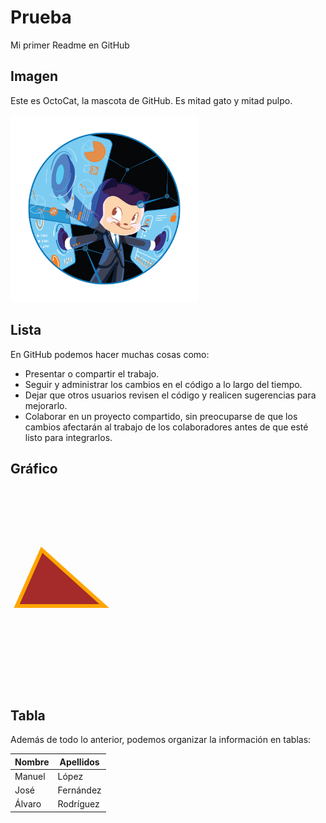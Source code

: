 # Prueba
Mi primer Readme en GitHub



## Imagen
Este es OctoCat, la mascota de GitHub. Es mitad gato y mitad pulpo.

<img src="Fintechtocat.png" width="300" height="300">

## Lista
En GitHub podemos hacer muchas cosas como:

+ Presentar o compartir el trabajo.
+ Seguir y administrar los cambios en el código a lo largo del tiempo.
+ Dejar que otros usuarios revisen el código y realicen sugerencias para mejorarlo.
+ Colaborar en un proyecto compartido, sin preocuparse de que los cambios afectarán al trabajo de los colaboradores antes de que esté listo para integrarlos.

## Gráfico 

<html>
<body>
<svg height="320" width="500" xmlns="http://www.w3.org/2000/svg">
  <polygon points="10,190 150,190 50,100"
           style="fill:brown;stroke:orange;stroke-width:6" />
</svg>
</body>
</html>


## Tabla
Además de todo lo anterior, podemos organizar la información en tablas:

| Nombre | Apellidos |
|--------|-----------|
|Manuel|López|
|José|Fernández|
|Álvaro|Rodríguez|

